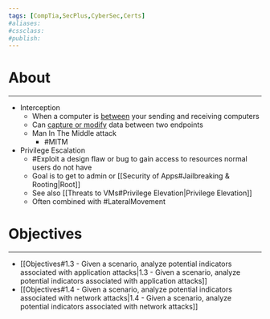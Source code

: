 ```yaml
---
tags: [CompTia,SecPlus,CyberSec,Certs]
#aliases:
#cssclass:
#publish:
---
```


# About
---
- Interception
	- When a computer is <u>between</u> your sending and receiving computers
	- Can <u>capture or modify</u> data between two endpoints
	- Man In The Middle attack
		- #MITM
- Privilege Escalation
	- #Exploit a design flaw or bug to gain access to resources normal users do not have
	- Goal is to get to admin or [[Security of Apps#Jailbreaking & Rooting|Root]]
	- See also [[Threats to VMs#Privilege Elevation|Privilege Elevation]]
	- Often combined with #LateralMovement

# Objectives
---
- [[Objectives#1.3 - Given a scenario, analyze potential indicators associated with application attacks|1.3 - Given a scenario, analyze potential indicators associated with application attacks]]
- [[Objectives#1.4 - Given a scenario, analyze potential indicators associated with network attacks|1.4 - Given a scenario, analyze potential indicators associated with network attacks]]